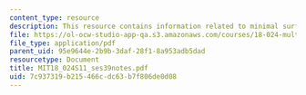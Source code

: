 ```yaml
---
content_type: resource
description: This resource contains information related to minimal surfaces.
file: https://ol-ocw-studio-app-qa.s3.amazonaws.com/courses/18-024-multivariable-calculus-with-theory-spring-2011/7c937319b215466cdc63b7f806de0d08_MIT18_024S11_ses39notes.pdf
file_type: application/pdf
parent_uid: 95e9644e-2b9b-3daf-28f1-8a953adb5dad
resourcetype: Document
title: MIT18_024S11_ses39notes.pdf
uid: 7c937319-b215-466c-dc63-b7f806de0d08
---
```

